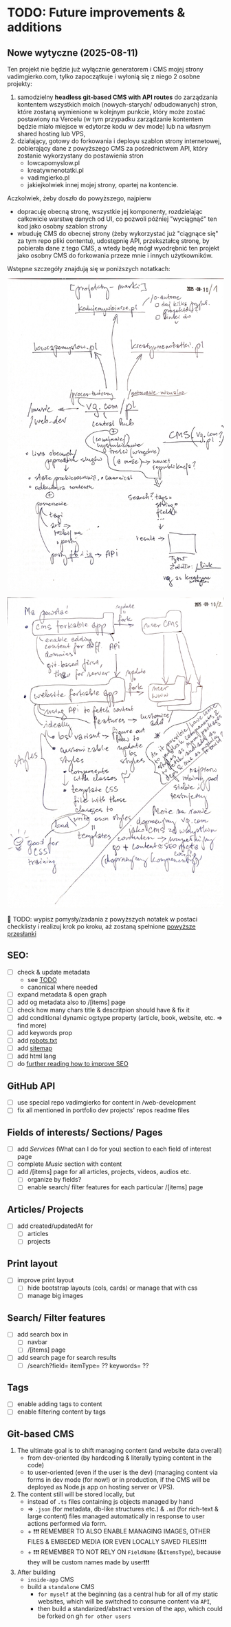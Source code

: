# TODO: Future improvements & additions

## Nowe wytyczne (2025-08-11)

Ten projekt nie będzie już wyłącznie generatorem i CMS mojej strony vadimgierko.com, tylko zapoczątkuje i wyłonią się z niego 2 osobne projekty:

1. samodzielny **headless git-based CMS with API routes** do zarządzania kontentem wszystkich moich (nowych-starych/ odbudowanych) stron, które zostaną wymienione w kolejnym punkcie, który może zostać postawiony na Vercelu (w tym przypadku zarządzanie kontentem będzie miało miejsce w edytorze kodu w dev mode) lub na własnym shared hosting lub VPS,
2. działający, gotowy do forkowania i deployu szablon strony internetowej, pobierający dane z powyższego CMS za pośrednictwem API, który zostanie wykorzystany do postawienia stron
   - lowcapomyslow.pl
   - kreatywnenotatki.pl
   - vadimgierko.pl
   - jakiejkolwiek innej mojej strony, opartej na kontencie.

 Aczkolwiek, żeby doszło do powyższego, najpierw
 - dopracuję obecną stronę, wszystkie jej komponenty, rozdzielając całkowicie warstwę danych od UI, co pozwoli później "wyciągnąć" ten kod jako osobny szablon strony
 - wbuduję CMS do obecnej strony (żeby wykorzystać już "ciągnące się" za tym repo pliki contentu), udostępnię API, przekształcę stronę, by pobierała dane z tego CMS, a wtedy będę mógł wyodrębnić ten projekt jako osobny CMS do forkowania przeze mnie i innych użytkowników.

 Wstępne szczegóły znajdują się w poniższych notatkach:

 ![](./2025-08-10-managing-websites-content-cms-note-1.jpg)

 ![](./2025-08-10-managing-websites-content-cms-note-2.jpg)

🚀 TODO: wypisz pomysły/zadania z powyższych notatek w postaci checklisty i realizuj krok po kroku, aż zostaną spełnione [powyższe przesłanki](#nowe-wytyczne-2025-08-11)
  
## SEO:

- [ ] check & update metadata
  - see [TODO](/TODO.md#seo)
  - canonical where needed
- [ ] expand metadata & open graph
- [ ] add og metadata also to /\[items\] page
- [ ] check how many chars title & descritpion should have & fix it
- [ ] add conditional dynamic og:type property (article, book, website, etc. => find more)
- [ ] add keywords prop
- [ ] add [robots.txt](https://nextjs.org/learn/seo/crawling-and-indexing/robots-txt)
- [ ] add [sitemap](https://nextjs.org/learn/seo/crawling-and-indexing/xml-sitemaps)
- [ ] add html lang
- [ ] do [further reading how to improve SEO](https://nextjs.org/learn/seo/improve)

## GitHub API

- [ ] use special repo vadimgierko for content in /web-development
- [ ] fix all mentioned in portfolio dev projects' repos readme files

## Fields of interests/ Sections/ Pages

- [ ] add _Services_ (What can I do for you) section to each field of interest page
- [ ] complete _Music_ section with content
- [ ] add /[items] page for all articles, projects, videos, audios etc.
  - [ ] organize by fields?
  - [ ] enable search/ filter features for each particular /[items] page

## Articles/ Projects

- [ ] add created/updatedAt for
  - [ ] articles
  - [ ] projects

## Print layout

- [ ] improve print layout
  - [ ] hide bootstrap layouts (cols, cards) or manage that with css
  - [ ] manage big images

## Search/ Filter features

- [ ] add search box in
  - [ ] navbar
  - [ ] /[items] page
- [ ] add search page for search results
  - [ ] /search?field= itemType= ?? keywords= ??

## Tags

- [ ] enable adding tags to content
- [ ] enable filtering content by tags

## Git-based CMS

1. The ultimate goal is to shift managing content (and website data overall)
   - from dev-oriented (by hardcoding & literally typing content in the code)
   - to user-oriented (even if the user is the dev) (managing content via forms in dev mode (for now!) or in production, if the CMS will be deployed as Node.js app on hosting server or VPS).
2. The content still will be stored locally, but
   - instead of `.ts` files containing js objects managed by hand
   - => `.json` (for metadata, db-like structures etc.) & `.md` (for rich-text & large content) files managed automatically in response to user actions performed via form.
   - \+ ❗❗❗ REMEMBER TO ALSO ENABLE MANAGING IMAGES, OTHER FILES & EMBEDED MEDIA (OR EVEN LOCALLY SAVED FILES)❗❗❗
   - \+ ❗❗❗ REMEMBER TO NOT RELY ON `FieldName` (&`ItemsType`), because they will be custom names made by user❗❗❗
3. After building
   - `inside-app` CMS
   - build a `standalone` CMS
     - `for myself` at the beginning (as a central hub for all of my static websites, which will be switched to consume content via `API`,
     - then build a standarized/abstract version of the app, which could be forked on gh `for other users`
